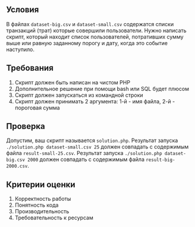 Условия
-------
В файлах `dataset-big.csv` и  `dataset-small.csv` содержатся списки транзакций (трат) которые совершили пользователи.
Нужно написать скрипт, который находит список пользователей, потративших сумму выше или равную заданному порогу и дату, когда это событие наступило.

Требования
----------
1. Скрипт должен быть написан на чистом PHP
2. Дополнительное решение при помощи bash или SQL будет плюсом
3. Скрипт должен запускаться из командной строки
4. Скрипт должен принимать 2 аргумента: 1-й - имя файла, 2-й - пороговая сумма

Проверка
------------
Допустим, ваш скрипт называется `solution.php`.
Результат запуска `./solution.php dataset-small.csv 25` должен совпадать с содержимым файла `result-small-25.csv`.
Результат запуска `./solution.php dataset-big.csv 2000` должен совпадать с содержимым файла `result-big-2000.csv`.

Критерии оценки
---------------
1. Корректность работы
2. Понятность кода
3. Производительность
4. Требовательность к ресурсам
